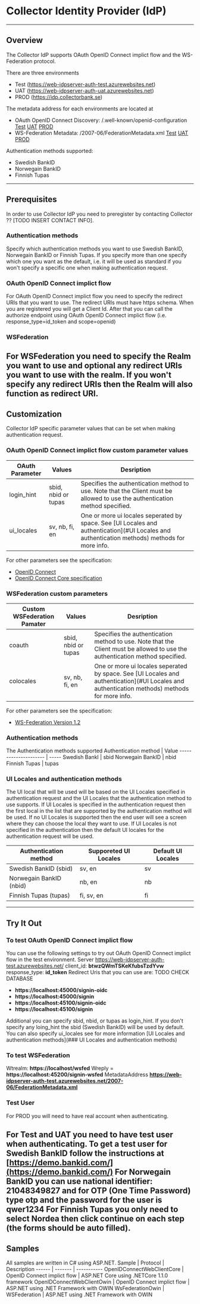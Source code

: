 
# Collector Identity Provider (IdP)

---

## Overview
The Collector IdP supports OAuth OpenID Connect implict flow and the WS-Federation protocol.

There are three environments
 * Test (https://web-idpserver-auth-test.azurewebsites.net)
 * UAT (https://web-idpserver-auth-uat.azurewebsites.net)
 * PROD (https://idp.collectorbank.se)

The metadata address for each environments are located at
 * OAuth OpenID Connect Discovery:  /.well-known/openid-configuration
   [Test](https://web-idpserver-auth-test.azurewebsites.net/.well-known/openid-configuration)
   [UAT](https://web-idpserver-auth-uat.azurewebsites.net/.well-known/openid-configuration)
   [PROD](https://idp.collectorbank.se/.well-known/openid-configuration)
 * WS-Federation Metadata: /2007-06/FederationMetadata.xml
   [Test](https://web-idpserver-auth-test.azurewebsites.net/2007-06/FederationMetadata.xml)
   [UAT](https://web-idpserver-auth-uat.azurewebsites.net/2007-06/FederationMetadata.xml)
   [PROD](https://idp.collectorbank.se/2007-06/FederationMetadata.xml)

Authentication methods supported:
 * Swedish BankID
 * Norwegain BankID
 * Finnish Tupas
---

## Prerequisites
In order to use Collector IdP you need to preregister by contacting Collector ?? [TODO INSERT CONTACT INFO].

### Authentication methods
Specify which authentication methods you want to use Swedish BankID, Norwegain BankID or Finnish Tupas.
If you specify more than one specify which one you want as the default, i.e. it will be used as standard if you won't specify a specific one when making authentication request.

### OAuth OpenID Connect implict flow
For OAuth OpenID Connect implict flow you need to specify the redirect URIs that you want to use.
The redirect URIs must have https schema. When you are registered you will get a Client Id.
After that you can call the authorize endpoint using OAuth OpenID Connect implict flow (i.e. response_type=id_token and scope=openid)

### WSFederation
For WSFederation you need to specify the Realm you want to use and optional any redirect URIs you want to use with the realm.
If you won't specify any redirect URIs then the Realm will also function as redirect URI.
---

## Customization
Collector IdP specific parameter values that can be set when making authentication request.

### OAuth OpenID Connect implict flow custom parameter values
OAuth Parameter | Values | Desription
--------------- | ------ | ----------
login_hint | sbid, nbid or tupas | Specifies the authentication method to use. Note that the Client must be allowed to use the authentication method specified.
ui_locales | sv, nb, fi, en | One or more ui locales seperated by space. See [UI Locales and authentication](#UI Locales and authentication methods) methods for more info.

For other parameters see the specification:
 * [OpenID Connect](https://openid.net/connect/)
 * [OpenID Connect Core specification](http://openid.net/specs/openid-connect-core-1_0.html)

### WSFederation custom parameters
Custom WSFederation Pamater | Values | Desription
--------------------------- | ------ | ----------
coauth | sbid, nbid or tupas | Specifies the authentication method to use. Note that the Client must be allowed to use the authentication method specified.
colocales | sv, nb, fi, en | One or more ui locales seperated by space. See [UI Locales and authentication](#UI Locales and authentication methods) methods for more info.

For other parameters see the specification:
 * [WS-Federation Version 1.2](http://docs.oasis-open.org/wsfed/federation/v1.2/os/ws-federation-1.2-spec-os.html)

### Authentication methods
The Authentication methods supported
Authentication method | Value
--------------------- | -----
Swedish BankI | sbid
Norwegain BankID | nbid
Finnish Tupas | tupas

### UI Locales and authentication methods
The UI local that will be used will be based on the UI Locales specified in authentication request and the UI Locales that the authentication method to use supports.
If UI Locales is specified in the authentication request then the first local in the list that are supported by the authentication method will be used.
If no UI Locales is supported then the end user will see a screen where they can choose the local they want to use.
If UI Locales is not specified in the authentication then the default UI locales for the authentication request will be used.

Authentication method | Supporeted UI Locales | Default UI Locales
--------------------- | --------------------- | ------------------
Swedish BankID (sbid) | sv, en | sv
Norwegain BankID (nbid) | nb, en | nb
Finnish Tupas (tupas) | fi, sv, en | fi
---

## Try It Out

### To test OAuth OpenID Connect implict flow
You can use the following settings to try out OAuth OpenID Connect implict flow in the test environment.
Server https://web-idpserver-auth-test.azurewebsites.net/
client_id: **btwzQWmTSKeKfubsTzdYvw**
response_type: **id_token**
Redirect Uris that you can use are:  TODO CHECK DATABASE
 * **https://localhost:45000/signin-oidc**
 * **https://localhost:45000/signin**
 * **https://localhost:45100/signin-oidc**
 * **https://localhost:45100/signin**

Additional you can specify sbid, nbid, or tupas as login_hint.
If you don't specify any loing_hint the sbid (Swedish BankID) will be used by default.
You can also specify ui_locales see for more information [UI Locales and authentication methods](### UI Locales and authentication methods)

### To test WSFederation
Wtrealm: **https://localhost/wsfed**
Wreply = **https://localhost:45200/signin-wsfed**
MetadataAddress **https://web-idpserver-auth-test.azurewebsites.net/2007-06/FederationMetadata.xml**

### Test User
For PROD you will need to have real account when authenticating.

For Test and UAT you need to have test user when authenticating.
To get a test user for Swedish BankID follow the instructions at [https://demo.bankid.com/](https://demo.bankid.com/)
For Norwegain BankID you can use national identifier: **21048349827** and for OTP (One Time Password) type **otp** and the password for the user is **qwer1234**
For Finnish Tupas you only need to select Nordea then click continue on each step (the forms should be auto filled).
---

## Samples
All samples are written in C# using ASP.NET.
Sample | Protocol | Description
------ | -------  | -----------
OpenIDConnectWebClientCore | OpenID Connect implict flow | ASP.NET Core using .NETCore 1.1.0 framework
OpenIDConnectWebClientOwin | OpenID Connect implict flow | ASP.NET using .NET Framework with OWIN
WsFederationOwin | WSFederation | ASP.NET using .NET Framework with OWIN
